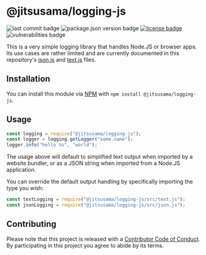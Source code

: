 # @jitsusama/logging-js

![last commit badge](https://img.shields.io/github/last-commit/jitsusama/logging-js)
![package.json version badge](https://img.shields.io/github/package-json/v/jitsusama/logging-js)
[![license badge](https://img.shields.io/npm/l/@jitsusama/logging-js)](./LICENSE)
![vulnerabilities badge](https://img.shields.io/snyk/vulnerabilities/npm/@jitsusama/logging-js)

This is a very simple logging library that handles Node.JS or browser apps. Its use cases are rather limited and are
currently documented in this repository's [json.js](./src/json.js) and [text.js](./src/text.js) files.

## Installation

You can install this module via [NPM](https://npmjs.com/package/@jitsusama/logging-js)
with `npm install @jitsusama/logging-js`.

## Usage

```javascript
const logging = require("@jitsusama/logging-js");
const logger = logging.getLogger("some.name");
logger.info("hello %s", "world");
```

The usage above will default to simplified text output when imported by a website bundler, or as a JSON string when
imported from a Node.JS application.

You can override the default output handling by specifically importing the type you wish:

```javascript
const textLogging = require("@jitsusama/logging-js/src/text.js");
const jsonLogging = require("@jitsusama/logging-js/src/json.js");
```

## Contributing

Please note that this project is released with a [Contributor Code of Conduct](CODE_OF_CONDUCT.md). By participating in
this project you agree to abide by its terms.
